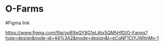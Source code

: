 # O-Farms

#Figma link 

https://www.figma.com/file/vpBXeQY8G1eLAtx5QMhHfD/O-Farms?type=design&node-id=44%3A2&mode=design&t=eCgNF1CtYJWltnMv-1
